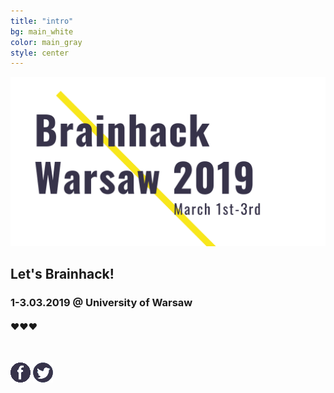 ```yaml
---
title: "intro"
bg: main_white
color: main_gray
style: center
---
```


![Brainhack Warsaw](img/bhw2019_logo_www_N.png)

## Let's Brainhack!

### **1-3.03.2019** @  University of Warsaw


#### ❤️❤️❤️

<br>


[![Facebook](img/fb_ico.png)](https://web.facebook.com/brainhackWAW) [![Twitter](img/twitter_ico.png)](https://twitter.com/brainhackW)
